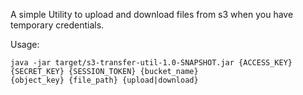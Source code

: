 A simple Utility to upload and download files from s3 when you have temporary credentials.

Usage:

```
java -jar target/s3-transfer-util-1.0-SNAPSHOT.jar {ACCESS_KEY} {SECRET_KEY} {SESSION_TOKEN} {bucket_name}
{object_key} {file_path} {upload|download}
```